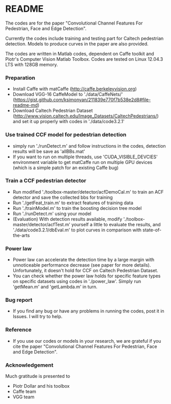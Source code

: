 # README #

The codes are for the paper "Convolutional Channel Features For Pedestrian, Face and Edge Detection".

Currently the codes include training and testing part for Caltech pedestrian detection. Models to produce curves in the paper are also provided.

The codes are written in Matlab codes, dependent on Caffe toolkit and Piotr's Computer Vision Matlab Toolbox. Codes are tested on Linux 12.04.3 LTS with 128GB memory.

### Preparation ###

* Install Caffe with matCaffe (http://caffe.berkeleyvision.org)
* Download VGG-16 CaffeModel to './data/CaffeNets/' (https://gist.github.com/ksimonyan/211839e770f7b538e2d8#file-readme-md)
* Download Caltech Pedestrian Dataset (http://www.vision.caltech.edu/Image_Datasets/CaltechPedestrians/) and set it up properly with codes in './data/code3.2.1'

### Use trained CCF model for pedestrian detection ###

* simply run './runDetect.m' and follow instructions in the codes, detection results will be save as 'allBBs.mat'
* If you want to run on multiple threads, use 'CUDA_VISIBLE_DEVCIES' environment variable to get matCaffe run on multiple GPU devices (which is a simple patch for an existing Caffe bug)

### Train a CCF pedestrian detector ###

* Run modified './toolbox-master/detector/acfDemoCal.m' to train an ACF detector and save the collected bbs for training
* Run './getFeat_train.m' to extract features of training data
* Run './trainModel.m' to train the boosting decision tree model
* Run './runDetect.m' using your model
* (Evaluation) With detection results available, modify './toolbox-master/detector/acfTest.m' yourself a little to evaluate the results, and './data/code3.2.1/dbEval.m' to plot curves in comparison with state-of-the-arts

### Power law ###

* Power law can accelerate the detection time by a large margin with unnoticeable performance decrease (see paper for more details). Unfortunately, it doesn't hold for CCF on Caltech Pedestrian Dataset.
* You can check whether the power law holds for specific feature types on specific datasets using codes in './power_law'. Simply run 'getMean.m' and 'getLambda.m' in turn.

### Bug report ###

* If you find any bug or have any problems in running the codes, post it in Issues. I will try to help.

### Reference ###

* If you use our codes or models in your research, we are grateful if you cite the paper "Convolutional Channel Features For Pedestrian, Face and Edge Detection". 

### Acknowledgement ###

Much gratitude is presented to

* Piotr Dollar and his toolbox
* Caffe team
* VGG team